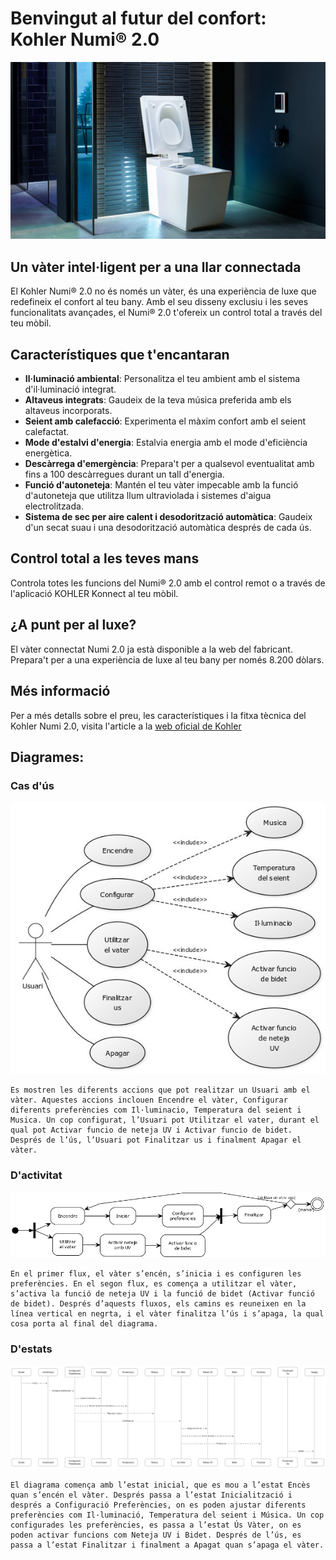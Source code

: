 # Benvingut al futur del confort: Kohler Numi® 2.0

<div align="center">
  <a href="http://www.youtube.com/watch?v=vfuOqt70w54" target="_blank">
    <img src="img/imgKohler_Numi_2.0.jpg" alt="Kohler Numi 2.0" style="width: 600px; height: auto;">
  </a>
</div>

## Un vàter intel·ligent per a una llar connectada

El Kohler Numi® 2.0 no és només un vàter, és una experiència de luxe que redefineix el confort al teu bany. Amb el seu disseny exclusiu i les seves funcionalitats avançades, el Numi® 2.0 t'ofereix un control total a través del teu mòbil.

## Característiques que t'encantaran

- **Il·luminació ambiental**: Personalitza el teu ambient amb el sistema d'il·luminació integrat.
- **Altaveus integrats**: Gaudeix de la teva música preferida amb els altaveus incorporats.
- **Seient amb calefacció**: Experimenta el màxim confort amb el seient calefactat.
- **Mode d'estalvi d'energia**: Estalvia energia amb el mode d'eficiència energètica.
- **Descàrrega d'emergència**: Prepara't per a qualsevol eventualitat amb fins a 100 descàrregues durant un tall d'energia.
- **Funció d'autoneteja**: Mantén el teu vàter impecable amb la funció d'autoneteja que utilitza llum ultraviolada i sistemes d'aigua electrolitzada.
- **Sistema de sec per aire calent i desodorització automàtica**: Gaudeix d'un secat suau i una desodorització automàtica després de cada ús.

## Control total a les teves mans

Controla totes les funcions del Numi® 2.0 amb el control remot o a través de l'aplicació KOHLER Konnect al teu mòbil.

## ¿A punt per al luxe?

El vàter connectat Numi 2.0 ja està disponible a la web del fabricant. Prepara't per a una experiència de luxe al teu bany per només 8.200 dòlars.

## Més informació

Per a més detalls sobre el preu, les característiques i la fitxa tècnica del Kohler Numi 2.0, visita l'article a la [web oficial de Kohler](https://www.kohler.com/en/products/toilets/shop-toilets/numi-2-0-one-piece-elongated-smart-toilet-dual-flush-30754-pa)

## Diagrames:

### Cas d'ús

<div align="center">
  <img src="diagrames/casUs.jpg" alt="Diagrama de Cas d'ús">
</div>

```plaintext
Es mostren les diferents accions que pot realitzar un Usuari amb el vàter. Aquestes accions inclouen Encendre el vàter, Configurar diferents preferències com Il·luminacio, Temperatura del seient i Musica. Un cop configurat, l’Usuari pot Utilitzar el vater, durant el qual pot Activar funcio de neteja UV i Activar funcio de bidet. Després de l’ús, l’Usuari pot Finalitzar us i finalment Apagar el vàter.
```

### D'activitat

<div align="center">
  <img src="diagrames/activitat.png" alt="Diagrama d'Activitat">
</div>

```plaintext
En el primer flux, el vàter s’encén, s’inicia i es configuren les preferències. En el segon flux, es comença a utilitzar el vàter, s’activa la funció de neteja UV i la funció de bidet (Activar funció de bidet). Després d’aquests fluxos, els camins es reuneixen en la línea vertical en negrta, i el vàter finalitza l’ús i s’apaga, la qual cosa porta al final del diagrama.
```

### D'estats

<div align="center">
  <img src="diagrames/estats.png" alt="Diagrama d'Estat">
</div>

```plaintext
El diagrama comença amb l’estat inicial, que es mou a l’estat Encès quan s’encén el vàter. Després passa a l’estat Inicialització i després a Configuració Preferències, on es poden ajustar diferents preferències com Il·luminació, Temperatura del seient i Música. Un cop configurades les preferències, es passa a l’estat Ús Vàter, on es poden activar funcions com Neteja UV i Bidet. Després de l’ús, es passa a l’estat Finalitzar i finalment a Apagat quan s’apaga el vàter.
```